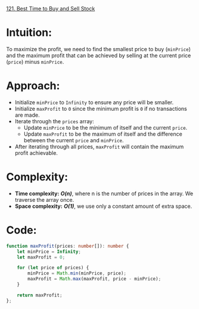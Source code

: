 [121. Best Time to Buy and Sell Stock](https://leetcode.com/problems/best-time-to-buy-and-sell-stock/)

# Intuition:
To maximize the profit, we need to find the smallest price to buy (`minPrice`) and the maximum profit that can be achieved by selling at the current price (`price`) minus `minPrice`.

# Approach:
- Initialize `minPrice` to `Infinity` to ensure any price will be smaller.
- Initialize `maxProfit` to `0` since the minimum profit is `0` if no transactions are made.
- Iterate through the `prices` array:
  - Update `minPrice` to be the minimum of itself and the current `price`.
  - Update `maxProfit` to be the maximum of itself and the difference between the current `price` and `minPrice`.
- After iterating through all prices, `maxProfit` will contain the maximum profit achievable.

# Complexity:
- **Time complexity:** ***O(n)***, where n is the number of prices in the array. We traverse the array once.
- **Space complexity:** ***O(1)***, we use only a constant amount of extra space.

# Code:
```typescript
function maxProfit(prices: number[]): number {
    let minPrice = Infinity;
    let maxProfit = 0;

    for (let price of prices) {
        minPrice = Math.min(minPrice, price);
        maxProfit = Math.max(maxProfit, price - minPrice);
    }

    return maxProfit;
};

```